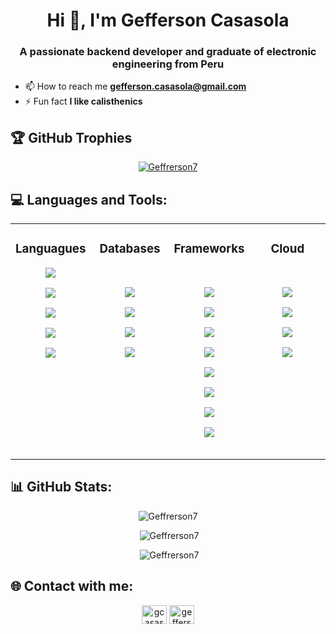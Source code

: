 
<h1 align="center">Hi 👋, I'm Gefferson Casasola</h1>
<h3 align="center">A passionate backend developer and graduate of electronic engineering from Peru</h3>

- 📫 How to reach me **gefferson.casasola@gmail.com**
- ⚡ Fun fact **I like calisthenics**

## 🏆 GitHub Trophies
<p align="center"> <a href="https://github.com/ryo-ma/github-profile-trophy"><img src="https://github-profile-trophy.vercel.app/?username=Geffrerson7" alt="Geffrerson7" /></a> </p>


## 💻 Languages and Tools:
<table align="center"><tr><td valign="top" width="25%" align="center">



### Languagues  
<div align="center">  
  <p><a href="https://www.python.org" target="_blank" rel="noreferrer"> <img src="https://img.shields.io/badge/Python-FFD43B?style=for-the-badge&logo=python&logoColor=blue"/></a></p><p><a href="https://developer.mozilla.org/en-US/docs/Web/JavaScript" target="_blank" rel="noreferrer"> <img src="https://img.shields.io/badge/JavaScript-323330?style=for-the-badge&logo=javascript&logoColor=F7DF1E"/> </a></p><p><a href="https://www.typescriptlang.org/docs/" target="_blank" rel="noreferrer"> <img src="https://img.shields.io/badge/TypeScript-007ACC?style=for-the-badge&logo=typescript&logoColor=white"/> </a></p><p><a href="https://www.w3.org/html/" target="_blank" rel="noreferrer"> <img src="https://img.shields.io/badge/HTML5-E34F26?style=for-the-badge&logo=html5&logoColor=white"/> </a></p><p><a href="https://www.w3schools.com/css/" target="_blank" rel="noreferrer"> <img src="https://img.shields.io/badge/CSS3-1572B6?style=for-the-badge&logo=css3&logoColor=white"/> </a></p>
</div>

</td><td valign="top" width="25%" align="center">

  
  
### Databases
<div align="center" style="padding:15px">  
  <p><a href="https://www.mysql.com/" target="_blank" rel="noreferrer"> <img src="https://img.shields.io/badge/MySQL-005C84?style=for-the-badge&logo=mysql&logoColor=white"/> </a></p>
  <p><a href="https://www.mongodb.com/" target="_blank" rel="noreferrer"> <img src="https://img.shields.io/badge/MongoDB-4EA94B?style=for-the-badge&logo=mongodb&logoColor=white"/> </a></p>
  <p><a href="https://www.postgresql.org/" target="_blank" rel="noreferrer"> <img src="https://img.shields.io/badge/PostgreSQL-316192?style=for-the-badge&logo=postgresql&logoColor=white" /> </a></p>
  <p><a href="https://supabase.com/" target="_blank" rel="noreferrer"> <img src="https://img.shields.io/badge/Supabase-181818?style=for-the-badge&logo=supabase&logoColor=white" /> </a> </p>
</div>

  
  
</td><td valign="top" width="25%" align="center">
  
### Frameworks
<div align="center" style="padding:15px">  
  <p><a href="https://www.djangoproject.com/" target="_blank" rel="noreferrer"> <img src="https://img.shields.io/badge/Django-092E20?style=for-the-badge&logo=django&logoColor=green"/> </a></p>
  <p><a href="https://www.django-rest-framework.org/" target="_blank" rel="noreferrer"> <img src="https://img.shields.io/badge/django%20rest-ff1709?style=for-the-badge&logo=django&logoColor=white"/> </a></p>
  <p><a href="https://fastapi.tiangolo.com/" target="_blank" rel="noreferrer"> <img src="https://img.shields.io/badge/fastapi-109989?style=for-the-badge&logo=FASTAPI&logoColor=white"/> </a></p>
  <p><a href="https://flask.palletsprojects.com/" target="_blank" rel="noreferrer"> <img src="https://img.shields.io/badge/Flask-000000?style=for-the-badge&logo=flask&logoColor=white"/></a></p>
  <p><a href="https://nodejs.org" target="_blank" rel="noreferrer"> <img src="https://img.shields.io/badge/Node%20js-339933?style=for-the-badge&logo=nodedotjs&logoColor=white"/> </a></p>
  <p><a href="https://expressjs.com" target="_blank" rel="noreferrer"> <img src="https://img.shields.io/badge/Express%20js-000000?style=for-the-badge&logo=express&logoColor=white"/> </a></p>
  <p><a href="https://react.dev/" target="_blank" rel="noreferrer"><img src="https://img.shields.io/badge/React-20232A?style=for-the-badge&logo=react&logoColor=61DAFB" /></a></p> 
  <p><a href="https://beta.nextjs.org/docs" target="_blank" rel="noreferrer"> <img src="https://img.shields.io/badge/next%20js-000000?style=for-the-badge&logo=nextdotjs&logoColor=white"/> </a></p>
</div>
  
  
 
</td><td valign="top" width="25%" align="center">
  
### Cloud
<div align="center" style="padding:15px">  
  <p><a href="https://aws.amazon.com" target="_blank" rel="noreferrer"> <img src="https://img.shields.io/badge/Amazon_AWS-FF9900?style=for-the-badge&logo=amazonaws&logoColor=white"/> </a></p>
  <p><a href="https://railway.app/" target="_blank" rel="noreferrer"> <img src="https://img.shields.io/badge/Railway-131415?style=for-the-badge&logo=railway&logoColor=white"/> </a></p>
  <p><a href="https://vercel.com/" target="_blank" rel="noreferrer"> <img src="https://img.shields.io/badge/Vercel-000000?style=for-the-badge&logo=vercel&logoColor=white"/> </a> </p>
  <p><a href="https://www.heroku.com/" target="_blank" rel="noreferrer"> <img src="https://img.shields.io/badge/Heroku-430098?style=for-the-badge&logo=heroku&logoColor=white"/></a></p>
</div>
  
</td></tr></table>  



## 📊 GitHub Stats:
<p align="center"><img src="https://github-readme-stats-sigma-five.vercel.app/api/top-langs?username=Geffrerson7&show_icons=true&locale=en&layout=compact" alt="Geffrerson7" /></p>

<p align="center" >&nbsp;<img src="https://github-readme-stats-sigma-five.vercel.app/api?username=Geffrerson7&show_icons=true&locale=en" alt="Geffrerson7" /></p>

<p align="center">&nbsp;<img src="https://github-readme-streak-stats.herokuapp.com/?user=Geffrerson7&" alt="Geffrerson7" /></p>


## 🌐 Contact with me:
<p align="center">
<a href="https://twitter.com/gcasasolah" target="blank"><img align="center" src="https://raw.githubusercontent.com/rahuldkjain/github-profile-readme-generator/master/src/images/icons/Social/twitter.svg" alt="gcasasolah" height="30" width="40" /></a>
<a href="https://linkedin.com/in/gefferson-casasola" target="blank"><img align="center" src="https://raw.githubusercontent.com/rahuldkjain/github-profile-readme-generator/master/src/images/icons/Social/linked-in-alt.svg" alt="gefferson-casasola" height="30" width="40" /></a>
</p>

